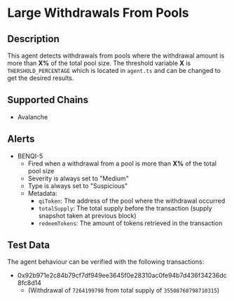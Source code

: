# Large Withdrawals From Pools

## Description

This agent detects withdrawals from pools where the withdrawal amount is more than __X%__ of the total pool size.
The threshold variable __X__ is `THERSHOLD_PERCENTAGE` which is located in `agent.ts` and can be changed to get the desired results.

## Supported Chains

- Avalanche

## Alerts

- BENQI-5
  - Fired when a withdrawal from a pool is more than __X%__ of the total pool size
  - Severity is always set to "Medium"
  - Type is always set to "Suspicious"
  - Metadata:
    - `qiToken`: The address of the pool where the withdrawal occurred
    - `totalSupply`: The total supply before the transaction (supply snapshot taken at previous block)
    - `redeemTokens`: The amount of tokens retrieved in the transaction

## Test Data

The agent behaviour can be verified with the following transactions:

- 0x92b971e2c84b79cf7df949ee3645f0e28310ac0fe94b7d436f34236dc8fc8d14 
  - (Withdrawal of `7264199798` from total supply of `35508760798710315`)
